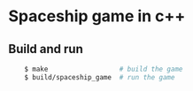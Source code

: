 # Spaceship game in c++

## Build and run
```bash
    $ make                  # build the game
    $ build/spaceship_game  # run the game
```
